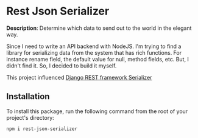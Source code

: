 # Rest Json Serializer

**Description**: Determine which data to send out to the world in the elegant way.

Since I need to write an API backend with NodeJS. I'm trying to find a library for serializing data from the system that has rich functions. For instance rename field, the default value for null, method fields, etc. But, I didn't find it. So, I decided to build it myself.

This project influenced [Django REST framework Serializer](https://www.django-rest-framework.org/api-guide/serializers/)

## Installation
To install this package, run the following command from the root of your project's directory:

`npm i rest-json-serializer`